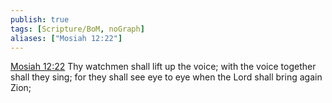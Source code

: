 ```yaml
---
publish: true
tags: [Scripture/BoM, noGraph]
aliases: ["Mosiah 12:22"]
---
```

[Mosiah 12:22](https://churchofjesuschrist.org/study/scriptures/bofm/mosiah/12?lang=eng&id=p22#p22) Thy watchmen shall lift up the voice; with the voice together shall they sing; for they shall see eye to eye when the Lord shall bring again Zion;
